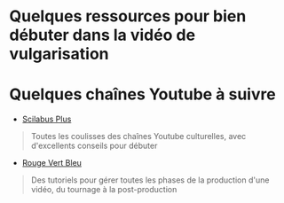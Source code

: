 # Quelques ressources pour bien débuter dans la vidéo de vulgarisation

# Quelques chaînes Youtube à suivre
- [Scilabus Plus](https://www.youtube.com/channel/UCaZRpfXzlHVchIJMpf-PVFw/videos)
> Toutes les coulisses des chaînes Youtube culturelles, avec d'excellents conseils pour débuter
- [Rouge Vert Bleu](https://www.youtube.com/channel/UCrEIilIgRtGlYlbR0QLHb5g/videos)
> Des tutoriels pour gérer toutes les phases de la production d'une vidéo, du tournage à la post-production
